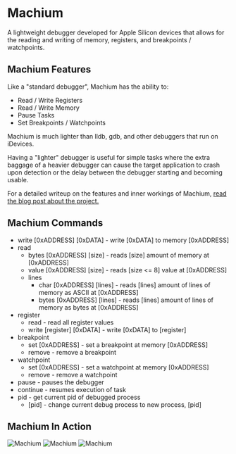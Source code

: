 # Machium
 A lightweight debugger developed for Apple Silicon devices that allows for the reading and writing of memory, registers, and breakpoints / watchpoints.

## Machium Features

Like a "standard debugger", Machium has the ability to:
- Read / Write Registers
- Read / Write Memory
- Pause Tasks
- Set Breakpoints / Watchpoints

Machium is much lighter than lldb, gdb, and other debuggers that run on iDevices.

Having a "lighter" debugger is useful for simple tasks where the extra baggage of a heavier debugger can cause the target application to crash upon detection or the delay between the debugger starting and becoming usable.

For a detailed writeup on the features and inner workings of Machium, [read the blog post about the project.](https://psychobird.github.io/Machium/Machium.html)

## Machium Commands

- write [0xADDRESS] [0xDATA] - write [0xDATA] to memory [0xADDRESS]
- read
    - bytes [0xADDRESS] [size] - reads [size] amount of memory at [0xADDRESS]
    - value [0xADDRESS] [size] - reads [size <= 8] value at [0xADDRESS]
    - lines
        - char [0xADDRESS] [lines] - reads [lines] amount of lines of memory as ASCII at [0xADDRESS]
        - bytes [0xADDRESS] [lines] - reads [lines] amount of lines of memory as bytes at [0xADDRESS]
- register
    - read - read all register values
    - write [register] [0xDATA] - write [0xDATA] to [register]
- breakpoint
    - set [0xADDRESS] - set a breakpoint at memory [0xADDRESS]
    - remove - remove a breakpoint
- watchpoint
    - set [0xADDRESS] - set a watchpoint at memory [0xADDRESS]
    - remove - remove a watchpoint
- pause - pauses the debugger
- continue - resumes execution of task
- pid - get current pid of debugged process
    - [pid] - change current debug process to new process, [pid]

## Machium In Action

![Machium](https://psychobird.github.io/Machium/Images/image1.png)
![Machium](https://psychobird.github.io/Machium/Images/image2.png)
![Machium](https://psychobird.github.io/Machium/Images/image3.png)

